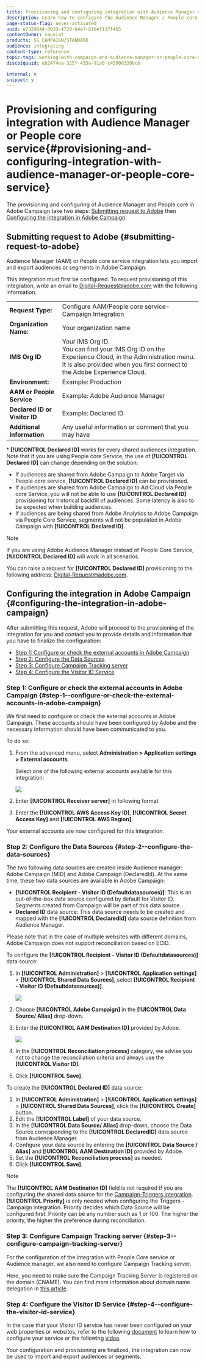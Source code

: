 ```yaml
---
title: Provisioning and configuring integration with Audience Manager or People core service
description: Learn how to configure the Audience Manager / People core service integration to start sharing audiences or segments with the different Adobe Experience Cloud solutions. 
page-status-flag: never-activated
uuid: e7329644-0033-4729-b4a7-61bef137f4b5
contentOwner: sauviat
products: SG_CAMPAIGN/STANDARD
audience: integrating
content-type: reference
topic-tags: working-with-campaign-and-audience-manager-or-people-core-service
discoiquuid: eb24f4ea-325f-433a-91a0-c45906320bcb

internal: n
snippet: y
---
```


# Provisioning and configuring integration with Audience Manager or People core service{#provisioning-and-configuring-integration-with-audience-manager-or-people-core-service}

The provisioning and configuring of Audience Manager and People core in Adobe Campaign take two steps: [Submitting request to Adobe](#submitting-request-to-adobe) then [Configuring the integration in Adobe Campaign](#configuring-the-integration-in-adobe-campaign).

## Submitting request to Adobe {#submitting-request-to-adobe}

Audience Manager (AAM) or People core service integration lets you import and export audiences or segments in Adobe Campaign.

This integration must first be configured. To request provisioning of this integration, write an email to [Digital-Request@adobe.com](mailto:Digital-Request@adobe.com) with the following information:

<table> 
 <tbody> 
  <tr> 
   <td> <strong>Request Type:</strong><br /> </td> 
   <td> Configure AAM/People core service-Campaign Integration </td> 
  </tr> 
  <tr> 
   <td> <strong>Organization Name:</strong><br /> </td> 
   <td> Your organization name </td> 
  </tr> 
  <tr> 
   <td> <strong>IMS Org ID</strong><br /> </td> 
   <td> Your IMS Org ID. <br> You can find your IMS Org ID on the Experience Cloud, in the Administration menu. It is also provided when you first connect to the Adobe Experience Cloud. </td> 
  </tr> 
  <tr> 
   <td> <strong>Environment:</strong><br /> </td> 
   <td> Example: Production </td> 
  </tr> 
  <tr> 
   <td> <strong>AAM or People Service</strong><br /> </td> 
   <td> Example: Adobe Audience Manager </td> 
  </tr> 
  <tr> 
   <td> <strong>Declared ID or Visitor ID</strong><br /> </td> 
   <td> Example: Declared ID </td> 
  </tr> 
  <tr> 
   <td> <strong>Additional Information</strong><br /> </td> 
   <td> Any useful information or comment that you may have </td> 
  </tr> 
 </tbody> 
</table>

&#42; **[!UICONTROL Declared ID]** works for every shared audiences integration. Note that if you are using People core Service, the use of **[!UICONTROL Declared ID]** can change depending on the solution:

* If audiences are shared from Adobe Campaign to Adobe Target via People core service, **[!UICONTROL Declared ID]** can be provisioned.
* If audiences are shared from Adobe Campaign to Ad Cloud via People core Service, you will not be able to use **[!UICONTROL Declared ID]** provisioning for historical backfill of audiences. Some latency is also to be expected when building audiences.
* If audiences are being shared from Adobe Analytics to Adobe Campaign via People Core Service,  segments will not be populated in Adobe Campaign with **[!UICONTROL Declared ID]**.

>[!NOTE]
>
>If you are using Adobe Audience Manager instead of People Core Service, **[!UICONTROL Declared ID]** will work in all scenarios.

You can raise a request for **[!UICONTROL Declared ID]** provisioning to the following address: [Digital-Request@adobe.com](mailto:Digital-Request@adobe.com).

## Configuring the integration in Adobe Campaign {#configuring-the-integration-in-adobe-campaign}

After submitting this request, Adobe will proceed to the provisioning of the integration for you and contact you to provide details and information that you have to finalize the configuration:

* [Step 1: Configure or check the external accounts in Adobe Campaign](#step-1--configure-or-check-the-external-accounts-in-adobe-campaign)
* [Step 2: Configure the Data Sources](#step-2--configure-the-data-sources)
* [Step 3: Configure Campaign Tracking server](#step-3--configure-campaign-tracking-server)
* [Step 4: Configure the Visitor ID Service](#step-4--configure-the-visitor-id-service)

### Step 1: Configure or check the external accounts in Adobe Campaign {#step-1--configure-or-check-the-external-accounts-in-adobe-campaign}

We first need to configure or check the external accounts in Adobe Campaign. These accounts should have been configured by Adobe and the necessary information should have been communicated to you.

To do so:

1. From the advanced menu, select **Administration > Application settings > External accounts**.

   Select one of the following external accounts available for this integration: 

   ![](assets/integration_aam_1.png)

1. Enter **[!UICONTROL Receiver server]** in following format 
1. Enter the **[!UICONTROL AWS Access Key ID]**, **[!UICONTROL Secret Access Key]** and **[!UICONTROL AWS Region]**.

Your external accounts are now configured for this integration.

### Step 2: Configure the Data Sources {#step-2--configure-the-data-sources}

The two following data sources are created inside Audience manager: Adobe Campaign (MID) and Adobe Campaign (DeclaredId). At the same time, these two data sources are available in Adobe Campaign:

* **[!UICONTROL Recipient - Visitor ID (Defaultdatasources)]**: This is an out-of-the-box data source configured by default for Visitor ID. Segments created from Campaign will be part of this data source.
* **Declared ID** data source: This data source needs to be created and mapped with the **[!UICONTROL DeclaredId]** data source definition from Audience Manager.

Please note that in the case of multiple websites with different domains, Adobe Campaign does not support reconciliation based on ECID.

To configure the **[!UICONTROL Recipient - Visitor ID (Defaultdatasources)]** data source:

1. In **[!UICONTROL Administration]** > **[!UICONTROL Application settings]** > **[!UICONTROL Shared Data Sources]**, select **[!UICONTROL Recipient - Visitor ID (Defaultdatasources)]**.

   ![](assets/integration_aam_2.png)

1. Choose **[!UICONTROL Adobe Campaign]** in the **[!UICONTROL Data Source/ Alias]** drop-down.
1. Enter the **[!UICONTROL AAM Destination ID]** provided by Adobe.

   ![](assets/integration_aam_3.png)

1. In the **[!UICONTROL Reconciliation process]** category, we advise you not to change the reconciliation criteria and always use the **[!UICONTROL Visitor ID]**.
1. Click **[!UICONTROL Save]**.

To create the **[!UICONTROL Declared ID]** data source:

1. In **[!UICONTROL Administration]** > **[!UICONTROL Application settings]** > **[!UICONTROL Shared Data Sources]**, click the **[!UICONTROL Create]** button.
1. Edit the **[!UICONTROL Label]** of your data source.
1. In the **[!UICONTROL Data Source/ Alias]** drop-down, choose the Data Source corresponding to the **[!UICONTROL DeclaredID]** data source from Audience Manager. 
1. Configure your data source by entering the **[!UICONTROL Data Source / Alias]** and **[!UICONTROL AAM Destination ID]** provided by Adobe.
1. Set the **[!UICONTROL Reconciliation process]** as needed.
1. Click **[!UICONTROL Save]**.

>[!NOTE]
>
>The **[!UICONTROL AAM Destination ID]** field is not required if you are configuring the shared data source for the [Campaign-Triggers integration](../../integrating/using/configuring-triggers-in-experience-cloud.md). **[!UICONTROL Priority]** is only needed when configuring the Triggers - Campaign integration. Priority decides which Data Source will be configured first. Priority can be any number such as 1 or 100. The higher the priority, the higher the preference during reconciliation.

### Step 3: Configure Campaign Tracking server {#step-3--configure-campaign-tracking-server}

For the configuration of the integration with People Core service or Audience manager, we also need to configure Campaign Tracking server.

Here, you need to make sure the Campaign Tracking Server is registered on the domain (CNAME). You can find more information about domain name delegation in [this article](https://docs.campaign.adobe.com/doc/AC/en/technicalResources/Technotes/AdobeCampaign_Deliverability_Sub_Domain_Delegation.pdf).

### Step 4: Configure the Visitor ID Service {#step-4--configure-the-visitor-id-service}

In the case that your Visitor ID service has never been configured on your web properties or websites, refer to the following [document](https://marketing.adobe.com/resources/help/en_US/mcvid/mcvid-setup-aam-analytics.html) to learn how to configure your service or the following [video](https://helpx.adobe.com/marketing-cloud/how-to/email-marketing.html#step-two).

Your configuration and provisioning are finalized, the integration can now be used to import and export audiences or segments.
